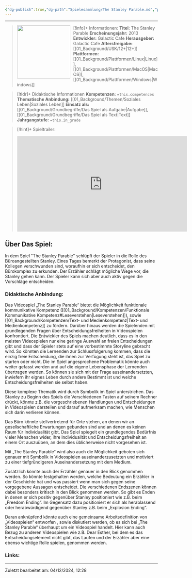 ```yaml
---
{"dg-publish":true,"dg-path":"Spielesammlung/The Stanley Parable.md","permalink":"/spielesammlung/the-stanley-parable/","noteIcon":"1"}
---
```


---
>[!info]+ Informationen:
><img src="" style="float:left;height:175px;padding-right:10px">**Titel:** The Stanley Parable
>**Erscheinungsjahr:** 2013
>**Entwickler:** Galactic Cafe
>**Herausgeber:** Galactic Cafe
>**Altersfreigabe:** [[01_Background/USK/12+\|12+]]
>**Plattformen:** [[01_Background/Plattformen/Linux\|Linux]],[[01_Background/Plattformen/MacOS\|MacOS]],[[01_Background/Plattformen/Windows\|Windows]]

>[!tldr]+ Didaktische Informationen
>**Kompetenzen:** `=this.competences`
>**Thematische Anbindung:** [[01_Background/Themen/Soziales Leben\|Soziales Leben]]
>**Einsatz als:** [[01_Background/Grundbegriffe/Das Spiel als Aufgabe\|Aufgabe]],[[01_Background/Grundbegriffe/Das Spiel als Text\|Text]]
>**Jahrgangstufe:** `=this.in_grade`

>[!hint]+ Spieltrailer:
><iframe width="560" height="315" src="https://www.youtube.com/embed/Nh6us6dEoWo?si=wJltfbZ_kcHU3pL6" title="YouTube video player" frameborder="0" allow="accelerometer; autoplay; clipboard-write; encrypted-media; gyroscope; picture-in-picture; web-share" referrerpolicy="strict-origin-when-cross-origin" allowfullscreen></iframe>


## Über Das Spiel:
In dem Spiel "The Stanley Parable" schlüpft der Spieler in die Rolle des Büroangestellten Stanley. Eines Tages bemerkt der Protagonist, dass seine Kollegen verschwunden sind, woraufhin er sich entscheidet, den Bürokomplex zu erkunden. Der Erzähler schlägt mögliche Wege vor, die Stanley gehen kann. Der Spieler kann sich aber auch aktiv gegen die Vorschläge entscheiden. 
### Didaktische Anbindung:
Das Videospiel „The Stanley Parable“ bietet die Möglichkeit funktionale kommunikative Kompetenz ([[01_Background/Kompetenzen/Funktionale Kommunikative Kompetenz#Leseverstehen\|Leseverstehen]]), sowie [[01_Background/Kompetenzen/Text- und Medienkompetenz\|Text- und Medienkompetenz]] zu fördern. Darüber hinaus werden die Spielenden mit grundlegenden Fragen über Entscheidungsfreiheiten in Videospielen konfrontiert. Die Entwickler des Spiels machen deutlich, dass es in den meisten Videospielen nur eine geringe Auswahl an freien Entscheidungen gibt und dass der Spieler stets auf eine vorbestimmte Storyline gebracht wird. So könnten die Lernenden zur Schlussfolgerung kommen, dass die einzig freie Entscheidung, die ihnen zur Verfügung steht ist, das Spiel zu starten oder nicht. Die im Spiel angesprochene Problematik könnte auch weiter gefasst werden und auf die eigene Lebensphase der Lernenden übertragen werden. So können sie sich mit der Frage auseinandersetzten, inwiefern ihr eignes Leben durch andere Bestimmt ist und welche Entscheidungsfreiheiten sie selbst haben.

Diese komplexe Thematik wird durch Symbolik im Spiel unterstrichen. Das Stanley zu Beginn des Spiels die Verschiedenen Tasten auf seinem Rechner drückt, könnte z.B. die vorgeschriebenen Handlungen und Entscheidungen in Videospielen darstellen und darauf aufmerksam machen, wie Menschen sich darin verlieren können.

Das Büro könnte stellvertretend für Orte stehen, an denen wir an gesellschaftliche Erwartungen gebunden sind und an denen es keinen Raum für Individualität gibt. Das Spiel spiegelt ein grundlegendes Bedürfnis vieler Menschen wider, ihre Individualität und Entscheidungsfreiheit an einem Ort auszuüben, an dem dies üblicherweise nicht vorgesehen ist.

Mit „The Stanley Parable“ wird also auch die Möglichkeit geboten sich genauer mit Symbolik in Videospielen auseinanderzusetzten und motiviert zu einer tiefgründigeren Auseinandersetzung mit dem Medium. 

Zusätzlich könnte auch der Erzähler genauer in den Blick genommen werden. So könnte festgehalten werden, welche Bedeutung ein Erzähler in der Geschichte hat und was passiert wenn man sich gegen seine vorgegebene Aussagen entscheidet. Die verschiedenen Endszenen können dabei besonders kritisch in den Blick genommen werden. So gibt es Enden in denen er sich positiv gegenüber Stanley positioniert wie z.B. beim „Freedom Ending“. Im Gegensatz dazu positioniert er sich als herablassend oder herabwürdigend gegenüber Stanley z.B. beim „Explosion Ending“.

Daran anknüpfend könnte auch eine gemeinsame Arbeitsdefinition von „Videospielen“ entworfen , sowie diskutiert werden, ob es sich bei „The Stanley Parable“ überhaupt um ein Videospiel handelt. Hier kann auch Bezug zu anderen Videospielen wie z.B. Dear Esther, bei dem es das Entscheidungselement nicht gibt, das Laufen und der Erzähler aber eine ebenso wichtige Rolle spielen, genommen werden.

### Links:

---
Zuletzt bearbeitet am: 04/12/2024, 12:28